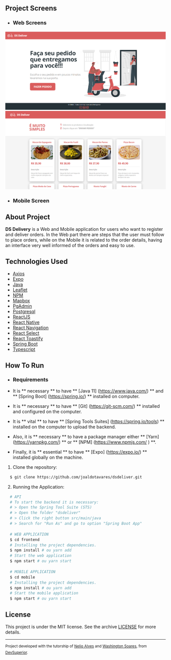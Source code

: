 ## Project Screens

- ### **Web Screens**
<img alt="Design Home" width="650px" src="https://github.com/joaldotavares/dsdeliver/blob/main/backend/src/main/resources/images/home.png?raw=true" />
<img alt="Design Products" width="650px" src="https://github.com/joaldotavares/dsdeliver/blob/main/backend/src/main/resources/images/product.png?raw=true" />


- ### **Mobile Screen**


## About Project

**DS Delivery** is a Web and Mobile application for users who want to register and deliver orders. 
In the Web part there are steps that the user must follow to place orders, while on the Mobile it 
is related to the order details, having an interface very well informed of the orders and easy to use.

## Technologies Used

- [Axios](https://github.com/axios/axios)
- [Expo](https://expo.io/)
- [Java](https://www.java.com/)
- [Leaflet](https://leafletjs.com/)
- [NPM](https://www.npmjs.com/)
- [Mapbox](https://www.mapbox.com/)
- [PgAdmin](https://www.pgadmin.org/)
- [Postgresql](https://www.postgresql.org/)
- [ReactJS](https://reactjs.org/)
- [React Native](http://facebook.github.io/react-native/)
- [React Navigation](https://reactnavigation.org/)
- [React Select](https://react-select.com/)
- [React Toastify](https://fkhadra.github.io/react-toastify/)
- [Spring Boot](https://spring.io/)
- [Typescript](https://www.typescriptlang.org/)

## How To Run

- ### Requirements

- It is ** necessary ** to have ** [Java 11] (https://www.java.com/) ** and ** [Spring Boot] (https://spring.io/) ** installed on computer.
- It is ** necessary ** to have ** [Git] (https://git-scm.com/) ** installed and configured on the computer.
- It is ** vital ** to have ** [Spring Tools Suites] (https://spring.io/tools) ** installed on the computer to upload the backend.
- Also, it is ** necessary ** to have a package manager either ** [Yarn] (https://yarnpkg.com/) ** or ** [NPM] (https://www.npmjs.com/ ) **.
- Finally, it is ** essential ** to have ** [Expo] (https://expo.io/) ** installed globally on the machine.

1. Clone the repository:

```sh
  $ git clone https://github.com/joaldotavares/dsdeliver.git
```

2. Running the Application:

```sh
  # API
  # To start the backend it is necessary:
  # > Open the Spring Tool Suite (STS)
  # > Open the folder "dsdeliver"
  # > Click the right button src/main/java
  # > Search for "Run As" and go to option "Spring Boot App"

  # WEB APPLICATION
  $ cd frontend
  # Installing the project dependencies.
  $ npm install # ou yarn add
  # Start the web application
  $ npm start # ou yarn start

  # MOBILE APPLICATION
  $ cd mobile
  # Installing the project dependencies.
  $ npm install # ou yarn add
  # Start the mobile application
  $ npm start # ou yarn start
```

## License

This project is under the MIT license. See the archive [LICENSE](LICENSE) for more details.

---

<sup>Project developed with the tutorship of [Nelio Alves](https://github.com/acenelio) and 
[Washington Soares](https://github.com/washingtonsoares), from [DevSuperior](https://devsuperior.com.br/).</sup>
